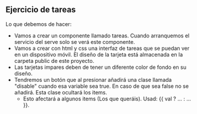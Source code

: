 ## Ejercicio de tareas

Lo que debemos de hacer:
- Vamos a crear un componente llamado tareas. Cuando arranquemos el servicio del serve solo se verá este componente.
- Vamos a crear con html y css una interfaz de tareas que se puedan ver en un dispositivo móvil. El diseño de la tarjeta está almacenada en la carpeta public de este proyecto.
- Las tarjetas impares deben de tener un diferente color de fondo en su diseño.
- Tendremos un botón que al presionar añadirá una clase llamada "disable" cuando esa variable sea true. En caso de que sea false no se añadirá. Esta clase ocultará los items.
  - Esto afectará a algunos items (Los que queráis). Usad: {{ val ? ... : ... }}.
